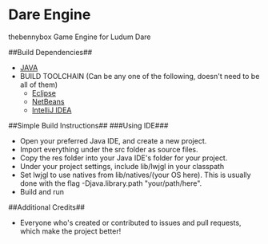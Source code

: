 Dare Engine
==

thebennybox Game Engine for Ludum Dare

##Build Dependencies##
- [JAVA](https://www.java.com/en/download/)
- BUILD TOOLCHAIN (Can be any one of the following, doesn't need to be all of them)
	- [Eclipse](http://eclipse.org/)
	- [NetBeans](https://netbeans.org/)
	- [IntelliJ IDEA](http://www.jetbrains.com/idea/)

##Simple Build Instructions##
###Using IDE###
- Open your preferred Java IDE, and create a new project.
- Import everything under the src folder as source files.
- Copy the res folder into your Java IDE's folder for your project.
- Under your project settings, include lib/lwjgl in your classpath
- Set lwjgl to use natives from lib/natives/(your OS here). This is usually done with the flag -Djava.library.path "your/path/here".
- Build and run

##Additional Credits##
- Everyone who's created or contributed to issues and pull requests, which make the project better!
